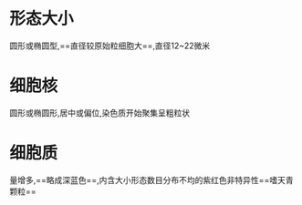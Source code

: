 # 形态大小
圆形或椭圆型,==直径较原始粒细胞大==,直径12~22微米
# 细胞核
圆形或椭圆形,居中或偏位,染色质开始聚集呈粗粒状
# 细胞质
量增多,==略成深蓝色==,内含大小形态数目分布不均的紫红色非特异性==嗜天青颗粒==
